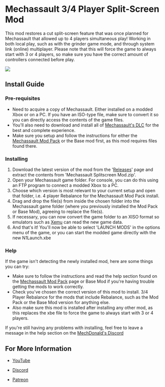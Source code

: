 # Mechassault 3/4 Player Split-Screen Mod

This mod restores a cut split-screen feature that was once planned for Mechassault that allowed up to 4 players simultaneous play! Working in both local play, such as with the grinder game mode, and through system link (online) multiplayer. Please note that this will force the game to always start with 3 or 4 players, so make sure you have the correct amount of controllers connected before play.

![](/Screenshots/Pic2.png)

## Install Guide

### Pre-requisites

* Need to acquire a copy of Mechassault. Either installed on a modded Xbox or on a PC. If you have an ISO-type file, make sure to convert it so you can directly access the contents of the game files.
* You'll also need to download and install all of [Mechassault's DLC](https://digiex.net/threads/xbox-offline-xbox-live-downloadable-content-dlc-installers.675) for the best and complete experience.
* Make sure you setup and follow the instructions for either the [Mechassault Mod Pack](https://github.com/EliteHeroes/Mechassault-Mod-Pack) or the Base mod first, as this mod requires files found there.

### Installing

1. Download the latest version of the mod from the '[Releases](https://github.com/EliteHeroes/Mechassault-Splitscreen-Mod/releases)' page and extract the contents from 'Mechassault Splitscreen Mod.zip'.
2. Open your Mechassault game folder. For console, you can do this using an FTP program to connect a modded Xbox to a PC.
3. Choose which version is most relevant to your current setup and open that folder, i.e. 4 player Rebalance for the Mechassault Mod Pack install.
4. Drag and drop the file(s) from inside the chosen folder into the Mechassault game folder (where you previously installed the Mod Pack or Base Mod), agreeing to replace the file(s).
5. If necessary, you can now convert the game folder to an XISO format so emulators such as [Xemu](https://xemu.app) can read the new game data.
6. And that's it! You'll now be able to select 'LAUNCH MODS' in the options menu of the game, or you can start the modded game directly with the new N1Launch.xbe

### Help

If the game isn't detecting the newly installed mod, here are some things you can try:

* Make sure to follow the instructions and read the help section found on the [Mechassault Mod Pack](https://github.com/EliteHeroes/Mechassault-Mod-Pack) page or Base Mod if you're having trouble getting the mods to work correctly.
* Check you've chosen the correct version of this mod to install. 3/4 Player Rebalance for the mods that include Rebalance, such as the Mod Pack or the Base Mod version for anything else.
* Also make sure this mod is installed after installing any other mod, as this replaces the xbe file to force the game to always start with 3 or 4 players.

If you're still having any problems with installing, feel free to leave a message in the help section on the [MechDonald's Discord](https://discord.gg/yKpHC5EPz)

## For More Information

* [YouTube](https://www.youtube.com/channel/UCDrp7GyBoqN7vkPeCx1EUoQ)

* [Discord](https://discord.gg/yKpHC5EPzy)

* [Patreon](https://www.patreon.com/EliteAssault)
